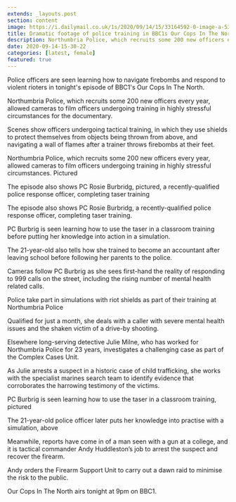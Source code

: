 ```yaml
---
extends: _layouts.post
section: content
image: https://i.dailymail.co.uk/1s/2020/09/14/15/33164592-0-image-a-53_1600092433636.jpg 
title: Dramatic footage of police training in BBC1s Our Cops In The North  
description: Northumbria Police, which recruits some 200 new officers every year, allowed cameras to film officers undergoing training in highly stressful circumstances for BBC1s Our Cops In The North. 
date: 2020-09-14-15-30-22 
categories: [latest, female] 
featured: true 
--- 
```

Police officers are seen learning how to navigate firebombs and respond to violent rioters in tonight's episode of BBC1's Our Cops In The North.  

Northumbria Police, which recruits some 200 new officers every year, allowed cameras to film officers undergoing training in highly stressful circumstances for the documentary. 

Scenes show officers undergoing tactical training, in which they use shields to protect themselves from objects being thrown from above, and navigating a wall of flames after a trainer throws firebombs at their feet. 

Northumbria Police, which recruits some 200 new officers every year, allowed cameras to film officers undergoing training in highly stressful circumstances. Pictured

The episode also shows PC Rosie Burbridg, pictured, a recently-qualified police response officer, completing taser training 

The episode also shows PC Rosie Burbridg, a recently-qualified police response officer, completing taser training. 

PC Burbrig is seen learning how to use the taser in a classroom training before putting her knowledge into action in a simulation. 

The 21-year-old also tells how she trained to become an accountant after leaving school before following her parents to the police. 

Cameras follow PC Burbrig as she sees first-hand the reality of responding to 999 calls on the street, including the rising number of mental health related calls. 

Police take part in simulations with riot shields as part of their training at Northumbria Police

Qualified for just a month, she deals with a caller with severe mental health issues and the shaken victim of a drive-by shooting.

Elsewhere long-serving detective Julie Milne, who has worked for Northumbria Police for 23 years, investigates a challenging case as part of the Complex Cases Unit. 

As Julie arrests a suspect in a historic case of child trafficking, she works with the specialist marines search team to identify evidence that corroborates the harrowing testimony of the victims.

PC Burbrig is seen learning how to use the taser in a classroom training, pictured 

The 21-year-old police officer later puts her knowledge into practise with a simulation, above

Meanwhile, reports have come in of a man seen with a gun at a college, and it is tactical commander Andy Huddleston’s job to arrest the suspect and recover the firearm. 

Andy orders the Firearm Support Unit to carry out a dawn raid to minimise the risk to the public.

Our Cops In The North airs tonight at 9pm on BBC1.  

